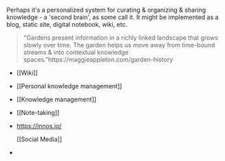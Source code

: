 Perhaps it's a personalized system for curating &amp; organizing &amp; sharing knowledge - a 'second brain', as some call it. It might be implemented as a blog, static site, digital notebook, wiki, etc.

<blockquote>&quot;Gardens present information in a richly linked landscape that grows slowly over time. The garden helps us move away from time-bound streams &amp; into contextual knowledge spaces.&quot;<ref>https://maggieappleton.com/garden-history</ref>
</blockquote>

- [[Wiki]]
- [[Personal knowledge management]]
- [[Knowledge management]]
- [[Note-taking]]
- https://innos.io/
  
  [[Social Media]]
-